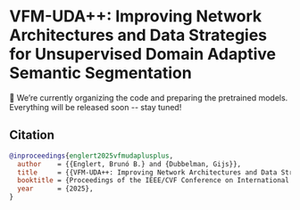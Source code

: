 # VFM-UDA++: Improving Network Architectures and Data Strategies for Unsupervised Domain Adaptive Semantic Segmentation


🎉 We’re currently organizing the code and preparing the pretrained models. Everything will be released soon -- stay tuned!

## Citation

```BibTeX
@inproceedings{englert2025vfmudaplusplus,
  author    = {{Englert, Brunó B.} and {Dubbelman, Gijs}},
  title     = {{VFM-UDA++: Improving Network Architectures and Data Strategies for Unsupervised Domain Adaptive Semantic Segmentation}},
  booktitle = {Proceedings of the IEEE/CVF Conference on International Conference on Computer Vision Workshops (ICCVW)},
  year      = {2025},
}
```
